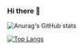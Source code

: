 ### Hi there 👋

![Anurag's GitHub stats](https://github-readme-stats.vercel.app/api?username=SSAFYKING&count_private=true&show_icons=true&theme=cobalt)



[![Top Langs](https://github-readme-stats.vercel.app/api/top-langs/?username=SSAFYKING)](https://github.com/anuraghazra/github-readme-stats)
